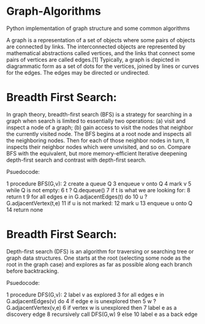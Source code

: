 Graph-Algorithms
================

Python implementation of graph structure and some common algorithms

A graph is a representation of a set of objects where some pairs of objects are connected by links. The interconnected objects are represented by mathematical abstractions called vertices, and the links that connect some pairs of vertices are called edges.[1] Typically, a graph is depicted in diagrammatic form as a set of dots for the vertices, joined by lines or curves for the edges. 
The edges may be directed or undirected.

Breadth First Search:
======================

In graph theory, breadth-first search (BFS) is a strategy for searching in a graph when search is limited to essentially two operations: (a) visit and inspect a node of a graph; (b) gain access to visit the nodes that neighbor the currently visited node. The BFS begins at a root node and inspects all the neighboring nodes. Then for each of those neighbor nodes in turn, it inspects their neighbor nodes which were unvisited, and so on. Compare BFS with the equivalent, but more memory-efficient Iterative deepening depth-first search and contrast with depth-first search.

Psuedocode:

1  procedure BFS(G,v):
2      create a queue Q
3      enqueue v onto Q
4      mark v
5      while Q is not empty:
6          t ? Q.dequeue()
7          if t is what we are looking for:
8              return t
9          for all edges e in G.adjacentEdges(t) do
10             u ? G.adjacentVertex(t,e)
11             if u is not marked:
12                  mark u
13                  enqueue u onto Q
14     return none

Breadth First Search:
======================

Depth-first search (DFS) is an algorithm for traversing or searching tree or graph data structures. One starts at the root (selecting some node as the root in the graph case) and explores as far as possible along each branch before backtracking.

Psuedocode:

1  procedure DFS(G,v):
2      label v as explored
3      for all edges e in G.adjacentEdges(v) do
4          if edge e is unexplored then
5              w ? G.adjacentVertex(v,e)
6              if vertex w is unexplored then
7                  label e as a discovery edge
8                  recursively call DFS(G,w)
9              else
10                 label e as a back edge

